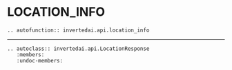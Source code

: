 # LOCATION_INFO


```{eval-rst}
.. autofunction:: invertedai.api.location_info
```


---
```{eval-rst}
.. autoclass:: invertedai.api.LocationResponse
   :members:
   :undoc-members:
```
